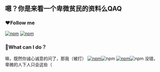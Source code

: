 ## 嗯？你是来看一个卑微贫民的资料么QAQ
### ❤Follow me
<a href="https://github.com/FIve201"><img src="https://img.shields.io/badge/GitHub-black.svg" alt="npm"></a>
<a href="https://space.bilibili.com/357635616"><img src="https://img.shields.io/badge/bilibili-pink.svg" alt="npm"></a>
### 🤔What can I do？
嘛，既然你诚心诚意的问了，那我（被打）
<a href="https://img.shields.io/badge"><img src="https://img.shields.io/badge/HTML-orange.svg" alt="npm"></a><img src="https://img.shields.io/badge/html-orange.svg" alt="npm"></a>
<a href="https://img.shields.io/badge"><img src="https://img.shields.io/badge/CSS-blue.svg" alt="npm"></a><img src="https://img.shields.io/badge/html-orange.svg" alt="npm"></a>
没错，卑微的人下人只会这些（
<!--
**FIve201/FIve201** is a ✨ _special_ ✨ repository because its `README.md` (this file) appears on your GitHub profile.

Here are some ideas to get you started:

- 🔭 I’m currently working on ...
- 🌱 I’m currently learning ...
- 👯 I’m looking to collaborate on ...
- 🤔 I’m looking for help with ...
- 💬 Ask me about ...
- 📫 How to reach me: ...
- 😄 Pronouns: ...
- ⚡ Fun fact: ...
-->
